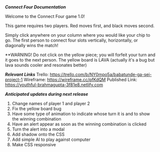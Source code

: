 ***Connect Four Documentation***

Welcome to the Connect Four game 1.0!

This game requires two players. Red moves first, and black moves second.

Simply click anywhere on your column where you would like your chip to go. The first person to connect four slots vertically, horizontally, or diagonally wins the match!

**WARNING! Do not click on the yellow piece; you will forfeit your turn and it goes to the next person. The yellow board is LAVA (actually it's a bug but lava sounds cooler and resonates better)

***Relevant Links***
Trello: https://trello.com/b/NY0mpo5a/babatunde-ga-sei-project-1
Wireframe: https://wireframe.cc/pfKdQM
Published Link: https://youthful-brahmagupta-3f81e8.netlify.com

***Anticipated updates during next release***
1) Change names of player 1 and player 2
2) Fix the yellow board bug
3) Have some type of animation to indicate whose turn it is and to show the winning combination
4) Have an alert appear as soon as the winning combination is clicked
5) Turn the alert into a modal
6) Add shadow onto the CSS
7) Add simple AI to play against computer
8) Make CSS responsive